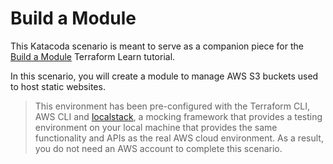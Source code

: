 # Build a Module

This Katacoda scenario is meant to serve as a companion piece for the 
[Build a Module](https://learn.hashicorp.com/tutorials/terraform/module-use?in=terraform/modules)
Terraform Learn tutorial.

In this scenario, you will create a module to manage AWS S3 buckets used to host static websites.

> This environment has been pre-configured with the Terraform CLI, AWS CLI and 
[localstack](https://localstack.cloud/), a mocking framework that provides a 
testing environment on your local machine that provides the same functionality 
and APIs as the real AWS cloud environment. As a result, you do not need an AWS
account to complete this scenario.
